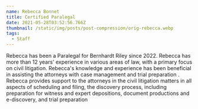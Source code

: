 ```yaml
---
name: Rebecca Bonnet
title: Certified Paralegal
date: 2021-05-28T03:52:56.766Z
thumbnail: /static/img/posts/post-compression/orig-rebecca.webp
tags:
  - Staff
---
```

Rebecca has been a Paralegal for Bernhardt Riley since 2022. Rebecca has more than 12 years' experience in various areas of law, with a primary focus on civil litigation. Rebecca's knowledge and experience has been beneficial in assisting the attorneys with case management and trial preparation . Rebecca provides support to the attorneys in the civil litigation matters in all aspects of scheduling and filing, the discovery process, including preparation for witness and expert depositions, document productions and e-discovery, and trial preparation